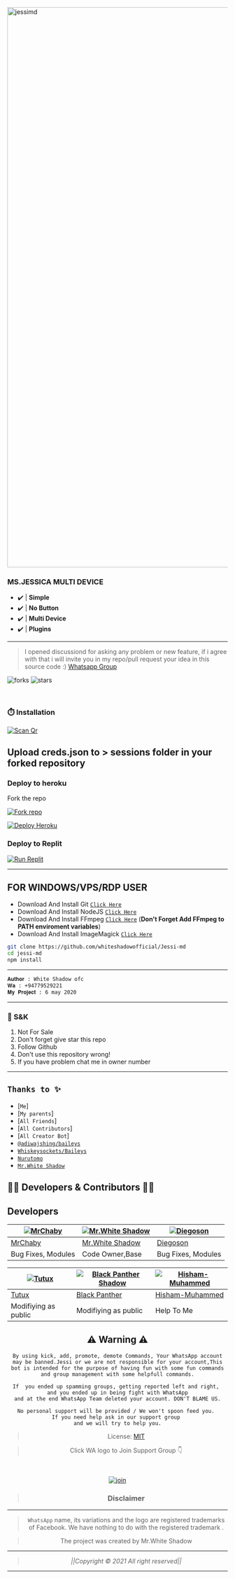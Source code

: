  
<img src="https://telegra.ph/file/3eb2954a6daa8d9f4fbb8.jpg" alt="jessimd" width="1280"/>
</p>

### MS.JESSICA MULTI DEVICE


- ✔️ | **Simple**
- ✔️ | **No Button**
- ✔️ | **Multi Device**
- ✔️ | **Plugins**
  

---------
> I opened discussiond for asking any problem or new feature, if i agree with that i will invite you in my repo/pull request your idea in this source code :) [Whatsapp Group](https://chat.whatsapp.com/I1uZccqxoqx5sOPrYHsbyc)


![forks](https://img.shields.io/github/forks/whiteshadowofficial/Jessi-md?label=Forks&style=social)  ![stars](https://img.shields.io/github/stars/whiteshadowofficial/Jessi-md?style=social)

<br>


### ⏱️ Installation

 <a href='https://pair-jessi-ab88b2cbbe00.herokuapp.com/' target="_blank"><img alt='Scan Qr' src='https://img.shields.io/badge/scan qr-000?style=for-the-badge&logo=replit&logoColor=white'/></a>

Upload creds.json to > sessions folder in your forked repository 
---

### Deploy to heroku

 Fork the repo
 
 <a href='https://github.com/whiteshadowofficial/Jessi-md/fork' target="_blank"><img alt='Fork repo' src='https://img.shields.io/badge/fork repo-000?style=for-the-badge&logo=github&logoColor=white'/></a>
 
 <a href='Heroku.com/deploy?template=https://github.com/whiteshadowofficial/Jessi-md' target="_blank"><img alt='Deploy Heroku' src='https://img.shields.io/badge/deploy heroku-000?style=for-the-badge&logo=heroku&logoColor=white'/></a>
 

### Deploy to Replit

 <a href='https://replit.com/github/whiteshadowofficial/Jessi-md' target="_blank"><img alt='Run Replit' src='https://img.shields.io/badge/Run Replit-000?style=for-the-badge&logo=Replit&logoColor=white'/></a>

---------

## FOR WINDOWS/VPS/RDP USER

* Download And Install Git [`Click Here`](https://git-scm.com/downloads)
* Download And Install NodeJS [`Click Here`](https://nodejs.org/en/download)
* Download And Install FFmpeg [`Click Here`](https://ffmpeg.org/download.html) (**Don't Forget Add FFmpeg to PATH enviroment variables**)
* Download And Install ImageMagick [`Click Here`](https://imagemagick.org/script/download.php)

```bash
git clone https://github.com/whiteshadowofficial/Jessi-md
cd jessi-md
npm install
```

---------

  
 ```bash
 𝐀𝐮𝐭𝐡𝐨𝐫 : White Shadow ofc
 𝐖𝐚 : +94779529221
 𝐌𝐲 𝐏𝐫𝐨𝐣𝐞𝐜𝐭 : 6 may 2020
 ```


---------

### 📮 S&K
1. Not For Sale
2. Don't forget give star this repo
3. Follow Github
4. Don't use this repository wrong!
5. If you have problem chat me in owner number

---------


## ```Thanks to ✨```
* [`Me`]
* [`My parents`]
* [`All Friends`]
* [`All Contributors`]
* [`All Creator Bot`]
* [`@adiwajshing/baileys`](https://github.com/adiwajshing/baileys)
* [`Whiskeysockets/Baileys`](https://github.com/WhiskeySockets/Baileys)
* [`Nurutomo`](https://github.com/Nurutomo)
* [`Mr.White Shadow`](https://github.com/whiteshadowofficial)

## 👨‍💻 Developers & Contributors 👨‍💻

## Developers
  <div align="center">
    
  [![MrChaby](https://github.com/MrChaby.png?size=100)](https://github.com/MrChaby) |  [![Mr.White Shadow](https://github.com/whiteshadowofficial.png?size=100)](https://github.com/whiteshadowofficial) | [![Diegoson](https://github.com/D3centX.png?size=100)](https://github.com/D3centX) 
----|----|----
[MrChaby](https://github.com/MrChaby)  | [Mr.White Shadow](https://github.com/whiteshadowofficial) | [Diegoson](https://github.com/D3centX)
Bug Fixes, Modules | Code Owner,Base | Bug Fixes, Modules

[![Tutux](https://github.com/Tutux1.png?size=100)](https://github.com/Tutux1) |  [![Black Panther Shadow](https://github.com/blackpantherofc.png?size=100)](https://github.com/blackpantherofc) | [![Hisham-Muhammed](https://github.com/Hisham-Muhammed.png?size=100)](https://github.com/Hisham-Muhammed) 
----|----|----
[Tutux](https://github.com/Tutux1)  | [Black Panther](https://github.com/blackpantherofc) | [Hisham-Muhammed](https://github.com/Hisham-Muhammed)
Modifiying  as   public | Modifiying  as   public | Help To Me



## ⚠ Warning ⚠

```
By using kick, add, promote, demote Commands, Your WhatsApp account may be banned.Jessi or we are not responsible for your account,This bot is intended for the purpose of having fun with some fun commands and group management with some helpfull commands.

If  you ended up spamming groups, getting reported left and right, 
and you ended up in being fight with WhatsApp
and at the end WhatsApp Team deleted your account. DON'T BLAME US.

No personal support will be provided / We won't spoon feed you. 
If you need help ask in our support group 
and we will try to help you.
```
  

> License: [MIT](https://github.com/whiteshadowofficial/LICENSE)

> Click WA logo to Join Support Group 👇
<br>

  [![join](https://github.com/Alien-alfa/PublicBot/blob/main/wlogo.svg.png)](https://chat.whatsapp.com/I1uZccqxoqx5sOPrYHsbyc)

  <div align="center">


> ### Disclaimer
----

>`WhatsApp` name, its variations and the logo are registered trademarks of Facebook. We have nothing to do with the registered trademark
.

> The project was created by Mr.White Shadow

____________________________________________

> *||Copyright © 2021 All right reserved||*

____________________________________________

